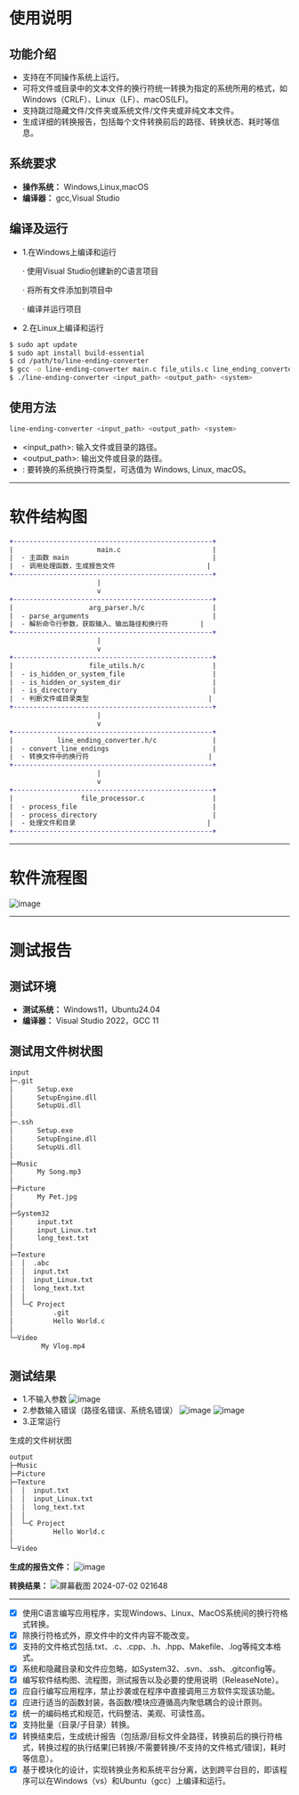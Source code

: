 # 使用说明
## 功能介绍
- 支持在不同操作系统上运行。
- 可将文件或目录中的文本文件的换行符统一转换为指定的系统所用的格式，如Windows（CRLF）、Linux（LF）、macOS(LF)。
- 支持跳过隐藏文件/文件夹或系统文件/文件夹或非纯文本文件。
- 生成详细的转换报告，包括每个文件转换前后的路径、转换状态、耗时等信息。
## 系统要求
- **操作系统：** Windows,Linux,macOS
- **编译器：** gcc,Visual Studio
## 编译及运行
- 1.在Windows上编译和运行
  
  · 使用Visual Studio创建新的C语言项目
  
  · 将所有文件添加到项目中
  
  · 编译并运行项目
  
- 2.在Linux上编译和运行

```Bash
$ sudo apt update
$ sudo apt install build-essential
$ cd /path/to/line-ending-converter
$ gcc -o line-ending-converter main.c file_utils.c line_ending_converter.c file_processor.c arg_parser.c -lm
$ ./line-ending-converter <input_path> <output_path> <system>
```
## 使用方法
```Bash
line-ending-converter <input_path> <output_path> <system>
```
- <input_path>: 输入文件或目录的路径。
- <output_path>: 输出文件或目录的路径。
- <system>: 要转换的系统换行符类型，可选值为 Windows, Linux, macOS。
***
# 软件结构图
```Diff
+--------------------------------------------------+
|                     main.c                       |
|  - 主函数 main                                    |
|  - 调用处理函数，生成报告文件                       |
+--------------------------------------------------+
                      |
                      v
+--------------------------------------------------+
|                   arg_parser.h/c                 |
|  - parse_arguments                               |
|  - 解析命令行参数，获取输入、输出路径和换行符        |
+--------------------------------------------------+
                      |
                      v
+--------------------------------------------------+
|                   file_utils.h/c                 |
|  - is_hidden_or_system_file                      |
|  - is_hidden_or_system_dir                       |
|  - is_directory                                  |
|  - 判断文件或目录类型                              |
+--------------------------------------------------+
                      |
                      v
+--------------------------------------------------+
|           line_ending_converter.h/c              |
|  - convert_line_endings                          |
|  - 转换文件中的换行符                              |
+--------------------------------------------------+
                      |
                      v
+--------------------------------------------------+
|                 file_processor.c                 |
|  - process_file                                  |
|  - process_directory                             |
|  - 处理文件和目录                                 |
+--------------------------------------------------+
```
***
# 软件流程图
![image](https://github.com/StairJumperWei/line-ending-converter/assets/42022174/37497064-4c33-45cb-b312-648908f43438)
***
# 测试报告
## 测试环境
- **测试系统：** Windows11，Ubuntu24.04
- **编译器：** Visual Studio 2022，GCC 11
## 测试用文件树状图
```Diff
input
├─.git
│      Setup.exe
│      SetupEngine.dll
│      SetupUi.dll
│
├─.ssh
│      Setup.exe
│      SetupEngine.dll
│      SetupUi.dll
│
├─Music
│      My Song.mp3
│
├─Picture
│      My Pet.jpg
│
├─System32
│      input.txt
│      input_Linux.txt
│      long_text.txt
│
├─Texture
│  │  .abc
│  │  input.txt
│  │  input_Linux.txt
│  │  long_text.txt
│  │
│  └─C Project
│          .git
│          Hello World.c
│
└─Video
        My Vlog.mp4
```
## 测试结果
- 1.不输入参数
![image](https://github.com/StairJumperWei/line-ending-converter/assets/42022174/6b858365-a5bd-43a6-90f1-107393d3da4f)
- 2.参数输入错误（路径名错误、系统名错误）
![image](https://github.com/StairJumperWei/line-ending-converter/assets/42022174/9d048a4f-203e-4ca2-9ea2-61cdba2ace32)
![image](https://github.com/StairJumperWei/line-ending-converter/assets/42022174/9d0a09d3-9b8c-4aaa-9ffe-db5421ef69e8)
- 3.正常运行

生成的文件树状图
```Diff
output
├─Music
├─Picture
├─Texture
│  │  input.txt
│  │  input_Linux.txt
│  │  long_text.txt
│  │
│  └─C Project
│          Hello World.c
│
└─Video
```
**生成的报告文件：**
![image](https://github.com/StairJumperWei/line-ending-converter/assets/42022174/30600de0-fd9e-4135-86b5-0e21a0328608)

**转换结果：**
![屏幕截图 2024-07-02 021648](https://github.com/StairJumperWei/line-ending-converter/assets/42022174/e5e7a545-28ca-4045-9af9-94291fc0f421)
***
- [x] 使用C语言编写应用程序，实现Windows、Linux、MacOS系统间的换行符格式转换。
- [x] 除换行符格式外，原文件中的文件内容不能改变。
- [x] 支持的文件格式包括.txt、.c、.cpp、.h、.hpp、Makefile、.log等纯文本格式。
- [x] 系统和隐藏目录和文件应忽略，如System32、.svn、.ssh、.gitconfig等。
- [x] 编写软件结构图、流程图，测试报告以及必要的使用说明（ReleaseNote）。
- [x] 应自行编写应用程序，禁止抄袭或在程序中直接调用三方软件实现该功能。
- [x] 应进行适当的函数封装，各函数/模块应遵循高内聚低耦合的设计原则。
- [x] 统一的编码格式和规范，代码整洁、美观、可读性高。
- [x] 支持批量（目录/子目录）转换。
- [x] 转换结束后，生成统计报告（包括源/目标文件全路径，转换前后的换行符格式，转换过程的执行结果[已转换/不需要转换/不支持的文件格式/错误]，耗时等信息）。
- [x] 基于模块化的设计，实现转换业务和系统平台分离，达到跨平台目的，即该程序可以在Windows（vs）和Ubuntu（gcc）上编译和运行。
